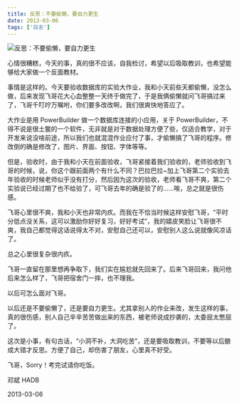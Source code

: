 ```yaml
---
title: 反思：不要偷懒，要自力更生
date: 2013-03-06
tags: ['日志']
---
```


![反思：不要偷懒，要自力更生](/images/posts/self-reflection-about-lazy-and-friendship-cover.png)

心情很糟糕，今天的事，真的很不应该，自我检讨，希望以后吸取教训，也希望能够给大家做一个反面教材。

事情是这样的。今天要验收数据库的实验大作业，我和小天前些天都偷懒，没怎么做，后来发现飞哥花大心血整整一天终于做完了，于是我俩偷懒就问飞哥搞过来了，飞哥千叮咛万嘱咐，你们要多改改啊，我们很爽快地答应了。

大作业是用 PowerBuilder 做一个数据库连接的小应用，关于 PowerBuilder，不得不说是很土鳖的一个软件，无非就是对于数据处理方便了些，仅适合教学，对于开发来说没啥前途，所以我们也就混混作业应付了事，才偷懒搞了飞哥的程序。修改倒的确是修改了，图片、界面、按钮、字体等等。

但是，验收时，由于我和小天在前面验收，飞哥紧接着我们验收的，老师验收到飞哥的时候，说，你这个跟前面两个有什么不同？巴拉巴拉~加上飞哥第二个实验去年验收的时候老师似乎没有打分，然后因为这次的验收，老师看飞哥不爽，第二个实验说已经过期了也不给验了，可飞哥去年的确是验了的……唉，总之就是很伤感。

飞哥心里很不爽，我和小天也非常内疚。而我在不恰当时候这样安慰飞哥，“平时分低点没关系，这可以激励你好好复习，好好考试”，我的嬉皮笑脸让飞哥很不爽，我自己都觉得这话说得太不对，安慰自己还可以，安慰别人这么说就像风凉话了。

总之心里很复杂很内疚。

飞哥一直留在那里想再争取下，我们实在尴尬就先回来了。后来飞哥回来，我问他后来怎么样了，飞哥把宿舍门一摔，也不理我。

以后可怎么面对飞哥。

以后还是不要偷懒了，还是要自力更生。尤其拿别人的作业来改，发生这样的事，真的很伤感，别人自己辛辛苦苦做出来的东西，被老师说成抄袭的，太委屈太憋屈了。

这次是小事，有句古话，“小洞不补，大洞吃苦”，还是要吸取教训，不要等以后酿成大错才反思。方便了自己，却伤害了朋友，心里真不好受。

飞哥，Sorry！考完试请你吃饭。

邓斌 HADB

2013-03-06

